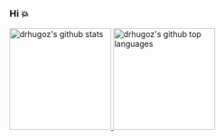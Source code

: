 ### Hi :boom:

<a href="https://github.com/drhugoz">
    <img height="180em" src="https://github-readme-stats.vercel.app/api?username=drhugoz&show_icons=true&count_private=true" alt="drhugoz's github stats" />
    <img height="180em" src="https://github-readme-stats.vercel.app/api/top-langs/?username=drhugoz&langs_count=6&count_private=true&layout=compact" alt="drhugoz's github top languages"/>
</a>

<!--
**drhugoz/drhugoz** is a ✨ _special_ ✨ repository because its `README.md` (this file) appears on your GitHub profile.

Here are some ideas to get you started:

- 🔭 I’m currently working on ...
- 🌱 I’m currently learning ...
- 👯 I’m looking to collaborate on ...
- 🤔 I’m looking for help with ...
- 💬 Ask me about ...
- 📫 How to reach me: ...
- 😄 Pronouns: ...
- ⚡ Fun fact: ...
-->
